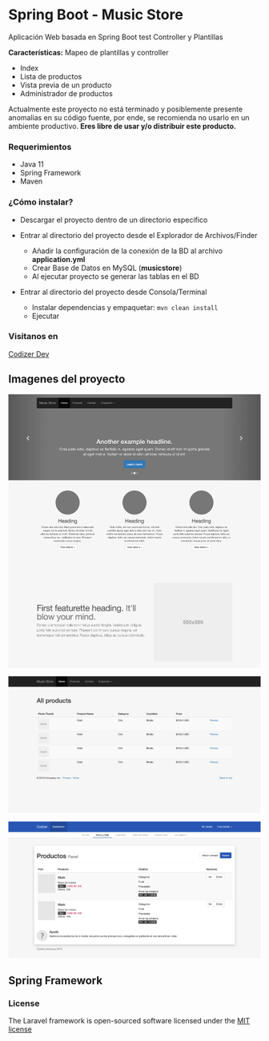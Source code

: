 # Spring Boot - Music Store
Aplicación Web basada en Spring Boot test Controller y Plantillas

**Características:**
Mapeo de plantillas y controller

* Index
* Lista de productos
* Vista previa de un producto
* Administrador de productos

Actualmente este proyecto no está terminado y posiblemente presente anomalias en su código fuente, por ende, se recomienda no usarlo en un ambiente productivo.
**Eres libre de usar y/o distribuir este producto.**

### Requerimientos
* Java 11
* Spring Framework
* Maven

### ¿Cómo instalar?

* Descargar el proyecto dentro de un directorio especifico
* Entrar al directorio del proyecto desde el Explorador de Archivos/Finder

    - Añadir la configuración de la conexión de la BD al archivo **application.yml**
    - Crear Base de Datos en MySQL (**musicstore**)
    - Al ejecutar proyecto se generar las tablas en el BD


* Entrar al directorio del proyecto desde Consola/Terminal

    - Instalar dependencias y empaquetar: `mvn clean install`
    - Ejecutar


### Visitanos en
[Codizer Dev](hhttps://codizer.com.mx/)


## Imagenes del proyecto
![Pantalla principal](https://github.com/adrianortiz/MusicStore/blob/master/src/main/resources/static/media/git-hub-img/codizer-music-store-01.png)

![Pantalla Lista productos](https://github.com/adrianortiz/MusicStore/blob/master/src/main/resources/static/media/git-hub-img/codizer-music-store-02.png)

![Pantalla Administrador](https://github.com/adrianortiz/MusicStore/blob/master/src/main/resources/static/media/git-hub-img/codizer-music-store-03.png)


## Spring Framework

### License

The Laravel framework is open-sourced software licensed under the [MIT license](http://opensource.org/licenses/MIT)